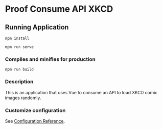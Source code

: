 # Proof Consume API XKCD

## Running Application
```
npm install

npm run serve

```

### Compiles and minifies for production
```
npm run build
```
### Description
This is an application that uses Vue to consume an API to load XKCD comic images randomly.

### Customize configuration
See [Configuration Reference](https://cli.vuejs.org/config/).
